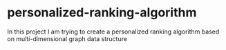 # personalized-ranking-algorithm
In this project I am trying to create a personalized ranking algorithm based on multi-dimensional graph data structure
